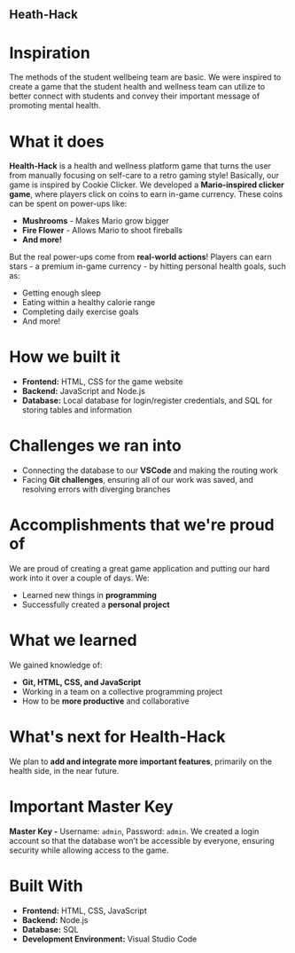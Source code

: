 ## Heath-Hack

# Inspiration
The methods of the student wellbeing team are basic. We were inspired to create a game that the student health and wellness team can utilize to better connect with students and convey their important message of promoting mental health.

# What it does
**Health-Hack** is a health and wellness platform game that turns the user from manually focusing on self-care to a retro gaming style! Basically, our game is inspired by Cookie Clicker. We developed a **Mario-inspired clicker game**, where players click on coins to earn in-game currency. These coins can be spent on power-ups like:
- **Mushrooms** - Makes Mario grow bigger
- **Fire Flower** - Allows Mario to shoot fireballs
- **And more!**

But the real power-ups come from **real-world actions**! Players can earn stars - a premium in-game currency - by hitting personal health goals, such as:
- Getting enough sleep
- Eating within a healthy calorie range
- Completing daily exercise goals
- And more!

# How we built it
- **Frontend:** HTML, CSS for the game website
- **Backend:** JavaScript and Node.js
- **Database:** Local database for login/register credentials, and SQL for storing tables and information

# Challenges we ran into
- Connecting the database to our **VSCode** and making the routing work
- Facing **Git challenges**, ensuring all of our work was saved, and resolving errors with diverging branches

# Accomplishments that we're proud of
We are proud of creating a great game application and putting our hard work into it over a couple of days. We:
- Learned new things in **programming**
- Successfully created a **personal project**

# What we learned
We gained knowledge of:
- **Git, HTML, CSS, and JavaScript**
- Working in a team on a collective programming project
- How to be **more productive** and collaborative

# What's next for Health-Hack
We plan to **add and integrate more important features**, primarily on the health side, in the near future.

# Important Master Key
**Master Key -** Username: `admin`, Password: `admin`.
We created a login account so that the database won’t be accessible by everyone, ensuring security while allowing access to the game.

# Built With
- **Frontend:** HTML, CSS, JavaScript  
- **Backend:** Node.js  
- **Database:** SQL  
- **Development Environment:** Visual Studio Code

